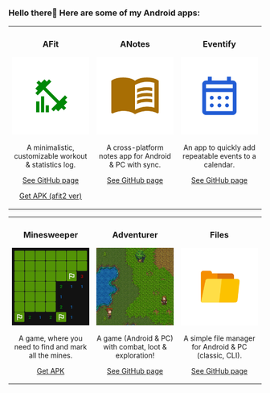 ### Hello there👋 Here are some of my Android apps:
<!--
**lestec-al/lestec-al** is a ✨ _special_ ✨ repository because its `README.md` (this file) appears on your GitHub profile.
Here are some ideas to get you started:
- 🔭 I’m currently working on ...
- 🌱 I’m currently learning ...
- 👯 I’m looking to collaborate on ...
- 🤔 I’m looking for help with ...
- 💬 Ask me about ...
- 📫 How to reach me: ...
- 😄 Pronouns: ...
- ⚡ Fun fact: ...
<table>
      <img height="130px" align="left" alt="webDev's Github Languages"
        src="https://github-readme-stats-sigma-five.vercel.app/api/top-langs/?username=lestec-al&layout=compact&theme=vision-friendly-dark" />
    </td>
  </tr>
</table>
-->
<table width="100%">
<tr>
<td valign="top" width="33%">
      <h3 align="center">AFit</h3>
      <p><img src="https://github.com/lestec-al/lestec-al/raw/main/pictures/afit.png"/></p>
      <p align="center">A minimalistic, customizable workout & statistics log.</p>
      <p align="center"><a href="https://github.com/lestec-al/afit">See GitHub page</a></p>
      <p align="center"><a href="https://drive.google.com/drive/folders/1ayZQKcDwIqp7Y204yxUy0t49WzwOjgGB?usp=drive_link">Get APK (afit2 ver)</a></p>
</td>
<td valign="top" width="33%">
      <h3 align="center">ANotes</h3>
      <p><img src="https://github.com/lestec-al/lestec-al/raw/main/pictures/anotes.png"/></p>
      <p align="center">A cross-platform notes app for Android & PC with sync.</p>
      <p align="center"><a href="https://github.com/lestec-al/a-notes">See GitHub page</a></p>
</td>
<td valign="top" width="33%">
      <h3 align="center">Eventify</h3>
      <p><img src="https://github.com/lestec-al/lestec-al/raw/main/pictures/eventify.png"/></p>
      <p align="center">An app to quickly add repeatable events to a calendar.</p>
      <p align="center"><a href="https://github.com/lestec-al/eventify">See GitHub page</a></p>
</td>
</tr>
</table>
<table width="100%">
<tr>
<td valign="top" width="33%">
      <h3 align="center">Minesweeper</h3>
      <p><img src="https://github.com/lestec-al/lestec-al/raw/main/pictures/minesweeper.png"/></p>
      <p align="center">A game, where you need to find and mark all the mines.</p>
      <p align="center"><a href="https://drive.google.com/drive/folders/1ayZQKcDwIqp7Y204yxUy0t49WzwOjgGB?usp=drive_link">Get APK</a></p>
</td>
<td valign="top" width="33%">
      <h3 align="center">Adventurer</h3>
      <p><img src="https://github.com/lestec-al/lestec-al/raw/main/pictures/fantasy_game.png"/></p>
      <p align="center">A game (Android & PC) with combat, loot & exploration!</p>
      <p align="center"><a href="https://github.com/lestec-al/isometric-fantasy-game">See GitHub page</a></p>
</td>
<td valign="top" width="33%">
      <h3 align="center">Files</h3>
      <p><img src="https://github.com/lestec-al/lestec-al/raw/main/pictures/files.png"/></p>
      <p align="center">A simple file manager for Android & PC (classic, CLI).</p>
      <p align="center"><a href="https://github.com/lestec-al/files">See GitHub page</a></p>
</td>
</tr>
</table>
